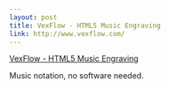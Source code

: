 ```yaml
--- 
layout: post
title: VexFlow - HTML5 Music Engraving
link: http://www.vexflow.com/
---
```

<a href="http://www.vexflow.com/">VexFlow - HTML5 Music
Engraving</a>

<p>Music notation, no software needed.</p>

